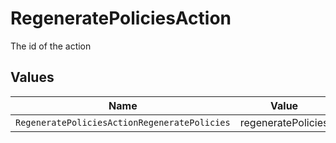 # RegeneratePoliciesAction

The id of the action


## Values

| Name                                         | Value                                        |
| -------------------------------------------- | -------------------------------------------- |
| `RegeneratePoliciesActionRegeneratePolicies` | regeneratePolicies                           |